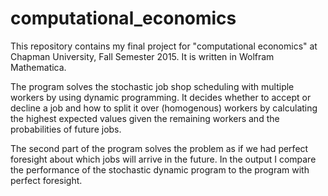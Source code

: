 # computational_economics

This repository contains my final project for "computational economics" at Chapman University, Fall Semester 2015.
It is written in Wolfram Mathematica.

The program solves the stochastic job shop scheduling with multiple workers by using dynamic programming.
It decides whether to accept or decline a job and how to split it over (homogenous) workers by calculating the
highest expected values given the remaining workers and the probabilities of future jobs.

The second part of the program solves the problem as if we had perfect foresight about which jobs will arrive in the future.
In the output I compare the performance of the stochastic dynamic program to the program with perfect foresight.
